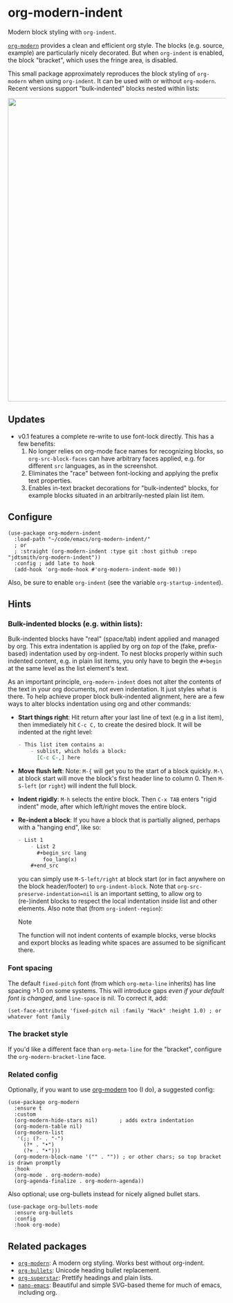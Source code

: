 # org-modern-indent

Modern block styling with `org-indent`.

[`org-modern`](https://github.com/minad/org-modern) provides a clean and efficient org style.  The blocks (e.g. source, example) are particularly nicely decorated.  But when `org-indent` is enabled, the block "bracket", which uses the fringe area, is disabled.

This small package approximately reproduces the block styling of `org-modern` when using `org-indent`.  It can be used with or without `org-modern`.  Recent versions support "bulk-indented" blocks nested within lists:

<img align="center" width=700 src=https://user-images.githubusercontent.com/93749/224204382-091fcd76-3ad0-467e-9525-287ae80e93c6.png>


## Updates

- v0.1 features a complete re-write to use font-lock directly.  This has a few benefits: 
  1. No longer relies on org-mode face names for recognizing
     blocks, so `org-src-block-faces` can have arbitrary faces
     applied, e.g. for different `src` languages, as in the screenshot.
  2. Eliminates the "race" between font-locking and applying the prefix text properties.
  3. Enables in-text bracket decorations for "bulk-indented" blocks, for example blocks situated
     in an arbitrarily-nested plain list item.

## Configure

```elisp
(use-package org-modern-indent
  :load-path "~/code/emacs/org-modern-indent/"
  ; or
  ; :straight (org-modern-indent :type git :host github :repo "jdtsmith/org-modern-indent"))
  :config ; add late to hook
  (add-hook 'org-mode-hook #'org-modern-indent-mode 90))
```
Also, be sure to enable `org-indent` (see the variable `org-startup-indented`).

## Hints

### Bulk-indented blocks (e.g. within lists):

Bulk-indented blocks have "real" (space/tab) indent applied and managed by org.  This extra indentation is applied by org on _top_ of the (fake, prefix-based) indentation used by org-indent.  To nest blocks properly within such indented content, e.g. in plain list items, you only have to begin the `#+begin` at the same level as the list element's text.

As an important principle, `org-modern-indent` does not alter the contents of the text in your org documents, not even indentation.  It just styles what is there.  To help achieve proper block bulk-indented alignment, here are a few ways to alter blocks indentation using org and other commands:

- **Start things right**: Hit return after your last line of text (e.g in a list item), then immediately hit `C-c C,` to create the desired block.  It will be indented at the right level:
   ```org
   - This list item contains a:
       - sublist, which holds a block:
	     [C-c C-,] here
   ```
- **Move flush left**: Note: `M-{` will get you to the start of a block quickly.  `M-\` at block start will move the block's first header line to column 0.  Then `M-S-left` (or `right`) will indent the full block.  
- **Indent rigidly**: `M-h` selects the entire block. Then `C-x TAB` enters "rigid indent" mode, after which left/right moves the entire block.
- **Re-indent a block**: If you have a block that is partially aligned, perhaps with a "hanging end", like so:
   ```org
   - List 1
       - List 2
	     #+begin_src lang
		   foo_lang(x)
	   #+end_src
   ```
  you can simply use `M-S-left/right` at block start (or in fact anywhere on the block header/footer) to `org-indent-block`.  Note that `org-src-preserve-indentation=nil` is an important setting, to allow org to (re-)indent blocks to respect the local indentation inside list and other elements.  Also note that (from `org-indent-region`): 

  > [!NOTE]
  > The function will not indent contents of example blocks, verse blocks and export blocks as leading white spaces are assumed to be significant there.

### Font spacing

The default `fixed-pitch` font (from which `org-meta-line` inherits) has line spacing >1.0 on some systems. This will introduce gaps _even if your default font is changed_, and `line-space` is nil.  To correct it, add: 

```elisp
(set-face-attribute 'fixed-pitch nil :family "Hack" :height 1.0) ; or whatever font family
```
### The bracket style 

If you'd like a different face than `org-meta-line` for the "bracket", configure the `org-modern-bracket-line` face.

### Related config

Optionally, if you want to use [org-modern](https://github.com/minad/org-modern) too (I do), a suggested config:

```elisp
(use-package org-modern
  :ensure t
  :custom
  (org-modern-hide-stars nil)		; adds extra indentation
  (org-modern-table nil)
  (org-modern-list 
   '(;; (?- . "-")
     (?* . "•")
     (?+ . "‣")))
  (org-modern-block-name '("" . "")) ; or other chars; so top bracket is drawn promptly
  :hook
  (org-mode . org-modern-mode)
  (org-agenda-finalize . org-modern-agenda))
```

Also optional; use org-bullets instead for nicely aligned bullet stars. 

```elisp
(use-package org-bullets-mode
  :ensure org-bullets
  :config
  :hook org-mode)
```


## Related packages

- [`org-modern`](https://github.com/minad/org-modern): A modern org styling.  Works best without org-indent.
- [`org-bullets`](https://github.com/sabof/org-bullets): Unicode heading bullet replacement.
- [`org-superstar`](https://github.com/integral-dw/org-superstar-mode): Prettify headings and plain lists.
- [`nano-emacs`](https://github.com/rougier/nano-emacs): Beautiful and simple SVG-based theme for much of emacs, including org. 
